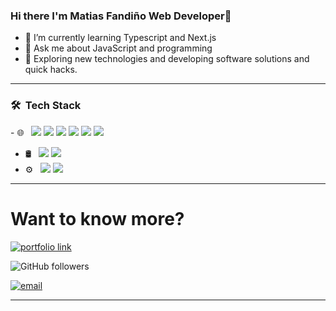 ### Hi there I'm Matias Fandiño Web Developer👋


- 🌱 I’m currently learning Typescript and Next.js
- 💬 Ask me about JavaScript and programming
- 🤔 Exploring new technologies and developing software solutions and quick hacks.

---------------------------------------------------

<h3> 🛠 &nbsp;Tech Stack</h3> 
- 🌐 &nbsp;
<img src="https://img.shields.io/badge/html5%20-%23E34F26.svg?&style=for-the-badge&logo=html5&logoColor=white"/> 
<img src="https://img.shields.io/badge/css3%20-%231572B6.svg?&style=for-the-badge&logo=css3&logoColor=white"/>
<img src="https://img.shields.io/badge/bootstrap%20-%23563D7C.svg?&style=for-the-badge&logo=bootstrap&logoColor=white"/> 
<img src="https://img.shields.io/badge/javascript%20-%23323330.svg?&style=for-the-badge&logo=javascript&logoColor=%23F7DF1E"/>
<img src="https://img.shields.io/badge/node.js%20-%2343853D.svg?&style=for-the-badge&logo=node.js&logoColor=white"/> 
<img src="https://img.shields.io/badge/react%20-%2320232a.svg?&style=for-the-badge&logo=react&logoColor=%2361DAFB"/>

- 🛢 &nbsp;
  <img src="https://img.shields.io/badge/mysql-%2300f.svg?&style=for-the-badge&logo=mysql&logoColor=white"/> 
  <img src ="https://img.shields.io/badge/MongoDB-%234ea94b.svg?&style=for-the-badge&logo=mongodb&logoColor=white"/>
- ⚙️ &nbsp;
  <img src="https://img.shields.io/badge/git%20-%23F05033.svg?&style=for-the-badge&logo=git&logoColor=white"/> 
  <img src="https://img.shields.io/badge/github%20-%23121011.svg?&style=for-the-badge&logo=github&logoColor=white"/>

------------------------------------------------

# Want to know more?

<!-- My Portfolio: [https://matifandy8.github.io/Portfolio-Page/](https://matifandy8.github.io/Portfolio-Page/) -->

[<img alt="portfolio link" src="https://img.shields.io/badge/My%20Portfolio-https%3A%2F%2Fmatifandy8-brightgreen" />](https://matifandy8.github.io/Portfolio-Page/) 

<img alt="GitHub followers" src="https://img.shields.io/github/followers/matifandy8?label=Follow%20Me&style=social" />

[<img alt="email" src="https://img.shields.io/badge/Email%20me-matifandy%40gmail.com-orange" />](mailto:matifandy@gmail.com) 


--------------------------------------
